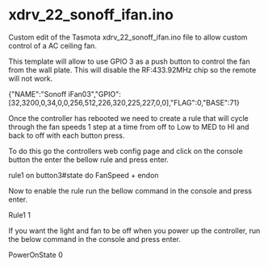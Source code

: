 # xdrv_22_sonoff_ifan.ino
Custom edit of the Tasmota xdrv_22_sonoff_ifan.ino file to allow custom control of a AC ceiling fan.

This template will allow to use GPIO 3 as a push button to control the fan from the wall plate. This will disable the RF:433.92MHz chip so the remote will not work.

{"NAME":"Sonoff iFan03","GPIO":[32,3200,0,34,0,0,256,512,226,320,225,227,0,0],"FLAG":0,"BASE":71}

Once the controller has rebooted we need to create a rule that will cycle through the fan speeds 1 step at a time from off to Low to MED to HI and back to off with each button press.

To do this go the controllers web config page and click on the console button the enter the bellow rule and press enter.

rule1 on button3#state do FanSpeed + endon

Now to enable the rule run the bellow command in the console and press enter.

Rule1 1

If you want the light and fan to be off when you power up the controller, run the below command in the console and press enter.

PowerOnState 0
